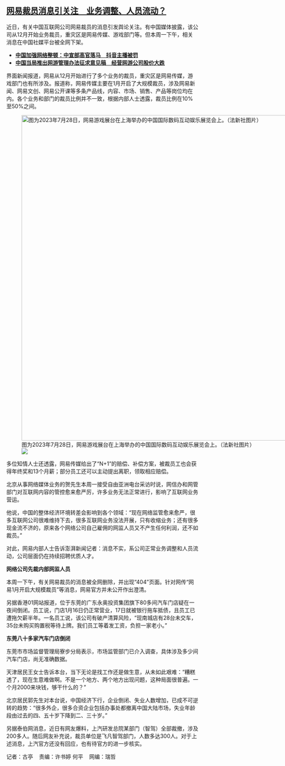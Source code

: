 <!--1705939560000-->
[网易裁员消息引关注　业务调整、人员流动？](https://www.rfa.org/mandarin/yataibaodao/meiti/gt2-01222024065758.html)
------

<p>近日，有关中国互联网公司网易裁员的消息引发舆论关注。有中国媒体披露，该公司从12月开始业务裁员，重灾区是网易传媒、游戏部门等。但本周一下午，相关消息在中国社媒平台被全网下架。</p><ul><li><strong><span class="result-title"><a class="state-published" href="https://www.rfa.org/mandarin/yataibaodao/meiti/jw-01032024115438.html">中国加强网络整顿：中宣部高官落马　抖音主播被罚</a></span></strong></li><li><span class="result-title"><a class="state-published" href="https://www.rfa.org/mandarin/yataibaodao/meiti/sc-12222023084259.html"><strong>中国当局推出网游管理办法征求意见稿　经营网游公司股价大跌</strong></a></span></li></ul><p>界面新闻报道，网易从12月开始进行了多个业务的裁员，重灾区是网易传媒，游戏部门也有所涉及。报道称，网易传媒主要在1月开启了大规模裁员，涉及网易新闻、网易文创、网易公开课等多条产品线，内容、市场、销售、产品等岗位均在内。各个业务和部门的裁员比例并不一致，根据内部人士透露，裁员比例在10%至50%之间。</p><p><figure class="image-richtext image-inline captioned" style="width:1280px;"><img alt="图为2023年7月28日，网易游戏展台在上海举办的中国国际数码互动娱乐展览会上。（法新社图片）" height="853" src="https://www.rfa.org/mandarin/yataibaodao/meiti/gt2-01222024065758.html/000_33q887p.jpg/@@images/532d1b9c-0050-4366-822e-abd114a45e28.jpeg" title="000_33Q887P.jpg" width="1280"/><figcaption class="image-caption">图为2023年7月28日，网易游戏展台在上海举办的中国国际数码互动娱乐展览会上。（法新社图片）</figcaption><small></small><div id="zoomattribute"><a data-caption="图为2023年7月28日，网易游戏展台在上海举办的中国国际数码互动娱乐展览会上。（法新社图片）" data-fancybox="" href="https://www.rfa.org/mandarin/yataibaodao/meiti/gt2-01222024065758.html/000_33q887p.jpg" id="single_image" title="图为2023年7月28日，网易游戏展台在上海举办的中国国际数码互动娱乐展览会上。（法新社图片）"><img src="/++plone++rfa-resources/img/icon-zoom.png"/></a></div></figure></p><p>多位知情人士还透露，网易传媒给出了“N+1”的赔偿、补偿方案，被裁员工也会获得年终奖和13个月薪；部分员工还可以主动提出离职，领取相应赔偿。</p><p>北京从事网络媒体业务的贺先生本周一接受自由亚洲电台采访时说，网信办和网管部门对互联网内容的管控愈来愈严厉，许多业务无法正常进行，影响了互联网业务营运。</p><p>他说，中国的整体经济环境转差会影响到各个领域：“现在网络监管愈来愈严，很多互联网公司很难维持下去，很多互联网业务没法开展，只有收缩业务；还有很多现金流不济的，原来各个网络公司自己雇佣的网监人员又不产生任何利润，还不如裁员。”</p><p>对此，网易内部人士告诉澎湃新闻记者：消息不实，系公司正常业务调整和人员流动，公司层面仍在持续招聘优质人才。</p><p><strong>网络公司先裁内部网监人员</strong></p><p>本周一下午，有关网易裁员的消息被全网删除，并出现“404”页面。针对网传“网易1月开启大规模裁员”等消息，网易官方并未公开作出澄清。</p><p>另据香港01网站报道，位于东莞的广东永奥投资集团旗下80多间汽车门店疑在一夜间倒闭。员工说，门店1月16日仍正常营业，17日就被银行拖车抵债，且员工已遭拖欠薪半年。一名员工说，该公司有破产清算风险，“现南城店有28台未交车，35台未购买购置税等待上牌。我们员工等着发工资，负担一家老小。”</p><p><strong>东莞八十多家汽车门店倒闭</strong></p><p>东莞市市场监督管理局寮步分局表示，市场监管部门已介入调查，具体涉及多少间汽车门店，尚无准确数据。</p><p>天津居民王女士告诉本台，当下无论是找工作还是做生意，从未如此艰难：“糟糕透了，现在生意难做啊。不是一个地方、两个地方出现问题，这种局面很普遍。一个月2000来块钱，够干什么的？”</p><p>北京居民郭先生对本台说，中国经济下行，企业倒闭、失业人数增加，已成不可逆转的趋势：“很多外企，很多合资企业包括办事处都撤离中国大陆市场，失业年龄段由过去的四、五十岁下降到二、三十岁。”</p><p>另据泰伯网消息，近日有网友爆料，上汽研发总院某部门（智驾）全部裁撤，涉及200多人。随后网友补充说，裁员单位是飞凡智驾部门，人数多达300人。对于上述消息，上汽官方还没有回应，也有待官方的进一步核实。</p><p>记者：古亭    责编：许书婷 何平    网编：瑞哲</p>
